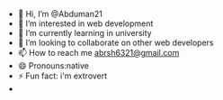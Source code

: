 - 👋 Hi, I’m @Abduman21
- 👀 I’m interested in web development 
- 🌱 I’m currently learning in university 
- 💞️ I’m looking to collaborate on other web developers
- 📫 How to reach me abrsh6321@gmail.com
- 😄 Pronouns:native
- ⚡ Fun fact: i'm extrovert
- 

<!---
Abduman21/Abduman21 is a ✨ special ✨ repository because its `README.md` (this file) appears on your GitHub profile.
You can click the Preview link to take a look at your changes.
--->
